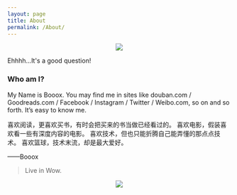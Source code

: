 ```yaml
---
layout: page
title: About
permalink: /About/
---
```


<center>
    <p><img src="http://dreamofbook.qiniudn.com/Zero.png" align="center"></p>
</center>

Ehhhh...It's a good question!

### Who am I?

My Name is Booox. You may find me in sites like douban.com / Goodreads.com / Facebook / Instagram / Twitter / Weibo.com, so on and so forth. It’s easy to know me. 

喜欢阅读，更喜欢买书，有时会把买来的书当做已经看过的。
喜欢电影，假装喜欢看一些有深度内容的电影。
喜欢技术，但也只能折腾自己能弄懂的那点点技术。
喜欢篮球，技术末流，却是最大爱好。


——Booox


> Live in Wow.

<center>
    <p><img src="http://dreamofbook.qiniudn.com/hacker.png" align="center"></p>
</center>

